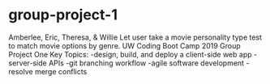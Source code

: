 # group-project-1
 Amberlee, Eric, Theresa, & Willie
 Let user take a movie personality type test to match movie options by genre. 
 UW Coding Boot Camp 2019
 Group Project One
 Key Topics: 
    -design, build, and deploy a client-side web app
    -server-side APIs 
    -git branching workflow 
    -agile software development 
    -resolve merge conflicts 
    